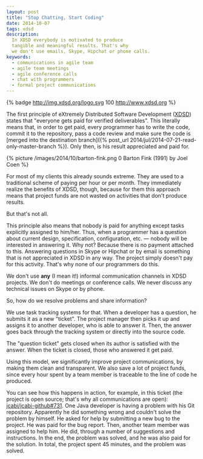 ```yaml
---
layout: post
title: "Stop Chatting, Start Coding"
date: 2014-10-07
tags: xdsd
description:
  In XDSD everybody is motivated to produce
  tangible and meaningful results. That's why
  we don't use emails, Skype, Hipchat or phone calls.
keywords:
  - communications in agile team
  - agile team meetings
  - agile conference calls
  - chat with programmers
  - formal project communications
---
```


{% badge http://img.xdsd.org/logo.svg 100 http://www.xdsd.org %}

The first principle of eXtremely Distributed Software Development
([XDSD](http://www.xdsd.org)) states that
"everyone gets paid for verified deliverables". This literally
means that, in order to get paid, every programmer
has to write the code, commit it to the repository,
pass a code review and make sure the code is
[merged into the destination branch]({% post_url 2014/jul/2014-07-21-read-only-master-branch %}).
Only then, is his result appreciated and paid for.

{% picture /images/2014/10/barton-fink.png 0 Barton Fink (1991) by Joel Coen %}

For most of my clients this already sounds extreme.
They are used to a traditional scheme of paying per hour
or per month. They immediately realize the benefits of XDSD, though,
because for them this approach means that project
funds are not wasted on activities that don't produce results.

But that's not all.

This principle also means that nobody is paid for anything except
tasks explicitly assigned to him/her. Thus, when a programmer has a question
about current design, specification, configuration, etc. &mdash;
nobody will be interested in answering it. Why not? Because there is no payment attached to this.
Answering questions in Skype or Hipchat or by email is something that
is not appreciated in XDSD in any way. The project simply doesn't pay for
this activity. That's why none of our programmers do this.

We don't use **any** (I mean it!) informal communication channels in
XDSD projects. We don't do meetings or conference calls. We never discuss
any technical issues on Skype or by phone.

So, how do we resolve problems and share information?

We use task tracking systems for that. When a developer has a question,
he submits it as a new "ticket". The project manager then picks it up
and assigns it to another developer, who is able to answer it. Then, the
answer goes back through the tracking system or directly into
the source code.

The "question ticket" gets closed when its author is satisfied with the
answer. When the ticket is closed, those who answered it get paid.

Using this model, we significantly improve project communications, by making
them clean and transparent. We also save a lot of project funds, since
every hour spent by a team member is traceable to the line of code he produced.

You can see how this happens in action, for example, in this ticket
(the project is open source; that's why all communications are open):
[jcabi/jcabi-github#731](https://github.com/jcabi/jcabi-github/issues/731).
One Java developer is having a problem with his Git repository. Apparently
he did something wrong and couldn't solve the problem by himself. He asked
for help by submitting a new bug to the project. He was paid for the
bug report. Then, another team member was assigned to help him. He did,
through a number of suggestions and instructions. In the end, the
problem was solved, and he was also paid for the solution. In total, the
project spent 45 minutes, and the problem was solved.
